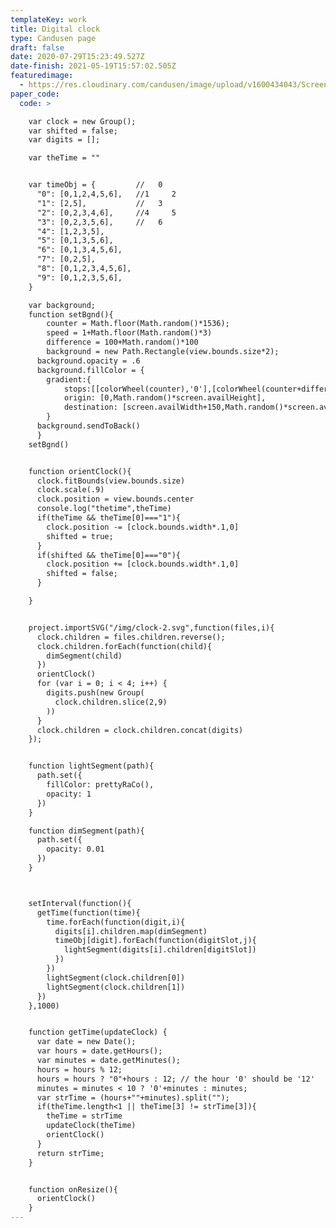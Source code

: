 ```yaml
---
templateKey: work
title: Digital clock
type: Candusen page
draft: false
date: 2020-07-29T15:23:49.527Z
date-finish: 2021-05-19T15:57:02.505Z
featuredimage:
  - https://res.cloudinary.com/candusen/image/upload/v1600434043/Screen_Shot_2020-09-18_at_9.00.20_AM_rka7gc.png
paper_code:
  code: >

    var clock = new Group();
    var shifted = false;
    var digits = [];

    var theTime = ""


    var timeObj = {         //   0
      "0": [0,1,2,4,5,6],   //1     2
      "1": [2,5],           //   3
      "2": [0,2,3,4,6],     //4     5
      "3": [0,2,3,5,6],     //   6
      "4": [1,2,3,5],
      "5": [0,1,3,5,6],
      "6": [0,1,3,4,5,6],
      "7": [0,2,5],
      "8": [0,1,2,3,4,5,6],
      "9": [0,1,2,3,5,6],
    }

    var background;
    function setBgnd(){
    	counter = Math.floor(Math.random()*1536);
    	speed = 1+Math.floor(Math.random()*3)
    	difference = 100+Math.random()*100
    	background = new Path.Rectangle(view.bounds.size*2);
      background.opacity = .6
      background.fillColor = {
        gradient:{
        	stops:[[colorWheel(counter),'0'],[colorWheel(counter+difference),'.5'],[colorWheel(counter+difference),'1']]},
        	origin: [0,Math.random()*screen.availHeight],
        	destination: [screen.availWidth+150,Math.random()*screen.availHeight]
        }
      background.sendToBack()
      }
    setBgnd()


    function orientClock(){
      clock.fitBounds(view.bounds.size)
      clock.scale(.9)
      clock.position = view.bounds.center
      console.log("thetime",theTime)
      if(theTime && theTime[0]==="1"){
        clock.position -= [clock.bounds.width*.1,0]
        shifted = true;
      }
      if(shifted && theTime[0]==="0"){
        clock.position += [clock.bounds.width*.1,0]
        shifted = false;
      }

    }


    project.importSVG("/img/clock-2.svg",function(files,i){
      clock.children = files.children.reverse();
      clock.children.forEach(function(child){
        dimSegment(child)
      })
      orientClock()
      for (var i = 0; i < 4; i++) {
        digits.push(new Group(
          clock.children.slice(2,9)
        ))
      }
      clock.children = clock.children.concat(digits)
    });


    function lightSegment(path){
      path.set({
        fillColor: prettyRaCo(),
        opacity: 1
      })
    }

    function dimSegment(path){
      path.set({
        opacity: 0.01
      })
    }



    setInterval(function(){
      getTime(function(time){
        time.forEach(function(digit,i){
          digits[i].children.map(dimSegment)
          timeObj[digit].forEach(function(digitSlot,j){
            lightSegment(digits[i].children[digitSlot])
          })
        })
        lightSegment(clock.children[0])
        lightSegment(clock.children[1])
      })
    },1000)


    function getTime(updateClock) {
      var date = new Date();
      var hours = date.getHours();
      var minutes = date.getMinutes();
      hours = hours % 12;
      hours = hours ? "0"+hours : 12; // the hour '0' should be '12'
      minutes = minutes < 10 ? '0'+minutes : minutes;
      var strTime = (hours+""+minutes).split("");
      if(theTime.length<1 || theTime[3] != strTime[3]){
        theTime = strTime
        updateClock(theTime)
        orientClock()
      }
      return strTime;
    }


    function onResize(){
      orientClock()
    }
---
```

